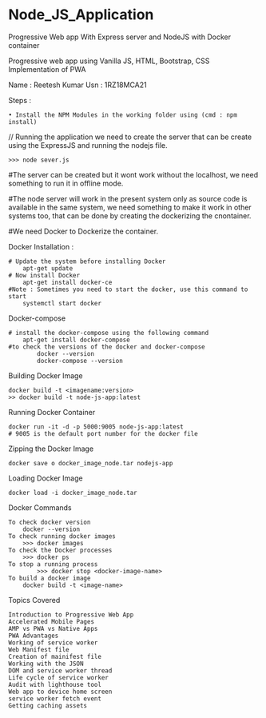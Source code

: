 # Node_JS_Application

Progressive Web app With  Express server and NodeJS with Docker container 


Progressive web app using Vanilla JS, HTML, Bootstrap, CSS
Implementation of PWA

Name : Reetesh Kumar
Usn : 1RZ18MCA21

Steps : 

    • Install the NPM Modules in the working folder using (cmd : npm install)

// Running the application we need to create the server that can be create using the ExpressJS and running the nodejs file.
	
	>>> node sever.js

#The server can be created but it wont work without the localhost, we need something to run it in offline mode.

#The node server will work in the present system only as source code is available in the same system, we need something to make it work in other systems too, that can be done by creating the
dockerizing the cnontainer.

#We need Docker to Dockerize the container.

Docker Installation :

	# Update the system before installing Docker
		apt-get update
	# Now install Docker
		apt-get install docker-ce
	#Note : Sometimes you need to start the docker, use this command to start
		systemctl start docker

Docker-compose

	# install the docker-compose using the following command
		apt-get install docker-compose
	#to check the versions of the docker and docker-compose
    		docker --version
    		docker-compose --version
Building Docker Image

	docker build -t <imagename:version>
	>> docker build -t node-js-app:latest

Running Docker Container

	docker run -it -d -p 5000:9005 node-js-app:latest
	# 9005 is the default port number for the docker file

Zipping the Docker Image

	docker save o docker_image_node.tar nodejs-app
Loading Docker Image
	
	docker load -i docker_image_node.tar

Docker Commands
	
	To check docker version
		docker --version
	To check running docker images
		>>> docker images 
	To check the Docker processes
		>>> docker ps
	To stop a running process
    		>>> docker stop <docker-image-name>
	To build a docker image
		docker build -t <image-name>


Topics Covered

	Introduction to Progressive Web App
	Accelerated Mobile Pages
	AMP vs PWA vs Native Apps
	PWA Advantages
	Working of service worker
	Web Manifest file
	Creation of mainifest file
	Working with the JSON
	DOM and service worker thread
	Life cycle of service worker
	Audit with lighthouse tool
	Web app to device home screen
	service worker fetch event
	Getting caching assets
